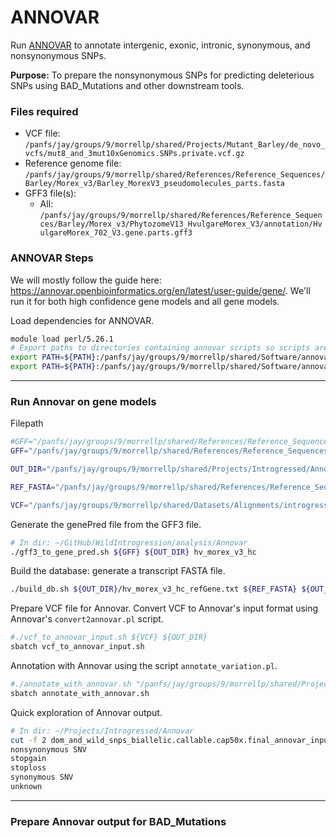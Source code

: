 # ANNOVAR

Run [ANNOVAR](https://annovar.openbioinformatics.org/en/latest/) to annotate intergenic, exonic, intronic, synonymous, and nonsynonymous SNPs.

**Purpose:** To prepare the nonsynonymous SNPs for predicting deleterious SNPs using BAD_Mutations and other downstream tools.

### Files required

- VCF file: `/panfs/jay/groups/9/morrellp/shared/Projects/Mutant_Barley/de_novo_vcfs/mut8_and_3mut10xGenomics.SNPs.private.vcf.gz`
- Reference genome file: `/panfs/jay/groups/9/morrellp/shared/References/Reference_Sequences/Barley/Morex_v3/Barley_MorexV3_pseudomolecules_parts.fasta`
- GFF3 file(s):
    - All: `/panfs/jay/groups/9/morrellp/shared/References/Reference_Sequences/Barley/Morex_v3/PhytozomeV13_HvulgareMorex_V3/annotation/HvulgareMorex_702_V3.gene.parts.gff3`

### ANNOVAR Steps

We will mostly follow the guide here: https://annovar.openbioinformatics.org/en/latest/user-guide/gene/. We'll run it for both high confidence gene models and all gene models.

Load dependencies for ANNOVAR.

```bash
module load perl/5.26.1
# Export paths to directories containing annovar scripts so scripts are calleble from anywhere without specifying the path
export PATH=${PATH}:/panfs/jay/groups/9/morrellp/shared/Software/annovar
export PATH=${PATH}:/panfs/jay/groups/9/morrellp/shared/Software/annovar_conversion_tools
```

---

### Run Annovar on gene models

Filepath

```bash
#GFF="/panfs/jay/groups/9/morrellp/shared/References/Reference_Sequences/Barley/Morex_v3/PhytozomeV13_HvulgareMorex_V3/annotation/HvulgareMorex_702_V3.gene.parts.gff3"
GFF="/panfs/jay/groups/9/morrellp/shared/References/Reference_Sequences/Barley/Morex_v3/gene_annotation/Hv_Morex.pgsb.Jul2020.HC.sorted.parts.gff3.gz"

OUT_DIR="/panfs/jay/groups/9/morrellp/shared/Projects/Introgressed/Annovar"

REF_FASTA="/panfs/jay/groups/9/morrellp/shared/References/Reference_Sequences/Barley/Morex_v3/Barley_MorexV3_pseudomolecules_parts.fasta"

VCF="/panfs/jay/groups/9/morrellp/shared/Datasets/Alignments/introgression_project/all_dom_and_wild/Filtered/dom_and_wild_snps_biallelic.callable.cap50x.final.vcf.gz"
```

Generate the genePred file from the GFF3 file.

```bash
# In dir: ~/GitHub/WildIntrogression/analysis/Annovar
./gff3_to_gene_pred.sh ${GFF} ${OUT_DIR} hv_morex_v3_hc
```

Build the database: generate a transcript FASTA file.

```bash
./build_db.sh ${OUT_DIR}/hv_morex_v3_hc_refGene.txt ${REF_FASTA} ${OUT_DIR} hv_morex_v3_hc
```

Prepare VCF file for Annovar. Convert VCF to Annovar's input format using Annovar's `convert2annovar.pl` script.

```bash
#./vcf_to_annovar_input.sh ${VCF} ${OUT_DIR}
sbatch vcf_to_annovar_input.sh
```

Annotation with Annovar using the script `annotate_variation.pl`.

```bash
#./annotate_with_annovar.sh "/panfs/jay/groups/9/morrellp/shared/Projects/Introgressed/Annovar/dom_and_wild_snps_biallelic.callable.cap50x.final_annovar_input.txt" ${OUT_DIR} "hv_morex_v3_hc"
sbatch annotate_with_annovar.sh
```

Quick exploration of Annovar output.

```bash
# In dir: ~/Projects/Introgressed/Annovar
cut -f 2 dom_and_wild_snps_biallelic.callable.cap50x.final_annovar_input.txt.exonic_variant_function | sort -uV
nonsynonymous SNV
stopgain
stoploss
synonymous SNV
unknown


```

---

### Prepare Annovar output for BAD_Mutations



